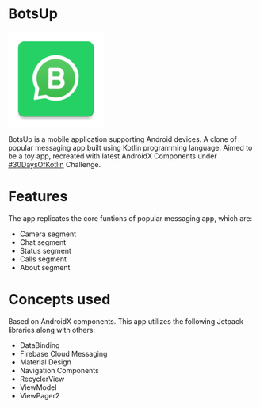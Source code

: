 # BotsUp
![BotsUp App Logo](https://github.com/HemanshuVarma/BotsUp/blob/master/app/src/main/res/mipmap-xxxhdpi/ic_launcher.png)

BotsUp is a mobile application supporting Android devices. A clone of popular messaging app built using Kotlin programming
language. Aimed to be a toy app, recreated with latest AndroidX Components under [#30DaysOfKotlin](https://goo.gle/30DaysOfKotlin)
Challenge.

# Features
The app replicates the core funtions of popular messaging app, which are:
- Camera segment
- Chat segment
- Status segment
- Calls segment
- About segment

# Concepts used
Based on AndroidX components. This app utilizes the following Jetpack libraries along with others:
- DataBinding
- Firebase Cloud Messaging
- Material Design
- Navigation Components
- RecyclerView
- ViewModel
- ViewPager2
